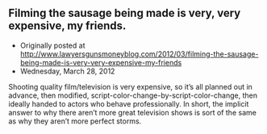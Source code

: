 ## Filming the sausage being made is very, very expensive, my friends.

 * Originally posted at http://www.lawyersgunsmoneyblog.com/2012/03/filming-the-sausage-being-made-is-very-very-expensive-my-friends
 * Wednesday, March 28, 2012

Shooting quality film/television is very expensive, so it’s all planned out in advance, then modified, script-color-change-by-script-color-change, then ideally handed to actors who behave professionally. In short, the implicit answer to why there aren’t more great television shows is sort of the same as why they aren’t more perfect storms.